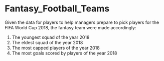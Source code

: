 # Fantasy_Football_Teams
Given the data for players to help managers prepare to pick players for the FIFA World Cup 2018, the fantasy team were made accordingly:
1) The youngest squad of the year 2018
2) The eldest squad of the year 2018
3) The most capped players of the year 2018
4) The most goals scored by players of the year 2018
